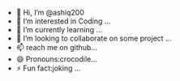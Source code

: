 - 👋 Hi, I’m @ashiq200
- 👀 I’m interested in Coding ...
- 🌱 I’m currently learning ...
- 💞️ I’m looking to collaborate on some project ...
- 📫 reach me on github...
- 😄 Pronouns:crocodile...
- ⚡ Fun fact:joking ...

<!---
ashiq200/ashiq200 is a ✨ special ✨ repository because its `README.md` (this file) appears on your GitHub profile.
You can click the Preview link to take a look at your changes.
--->

